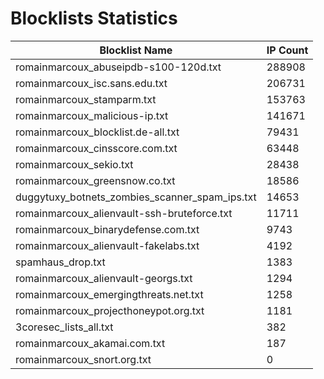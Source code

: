 # Blocklists Statistics
| Blocklist Name | IP Count |
|----|----|
| romainmarcoux_abuseipdb-s100-120d.txt | 288908 |
| romainmarcoux_isc.sans.edu.txt | 206731 |
| romainmarcoux_stamparm.txt | 153763 |
| romainmarcoux_malicious-ip.txt | 141671 |
| romainmarcoux_blocklist.de-all.txt | 79431 |
| romainmarcoux_cinsscore.com.txt | 63448 |
| romainmarcoux_sekio.txt | 28438 |
| romainmarcoux_greensnow.co.txt | 18586 |
| duggytuxy_botnets_zombies_scanner_spam_ips.txt | 14653 |
| romainmarcoux_alienvault-ssh-bruteforce.txt | 11711 |
| romainmarcoux_binarydefense.com.txt | 9743 |
| romainmarcoux_alienvault-fakelabs.txt | 4192 |
| spamhaus_drop.txt | 1383 |
| romainmarcoux_alienvault-georgs.txt | 1294 |
| romainmarcoux_emergingthreats.net.txt | 1258 |
| romainmarcoux_projecthoneypot.org.txt | 1181 |
| 3coresec_lists_all.txt | 382 |
| romainmarcoux_akamai.com.txt | 187 |
| romainmarcoux_snort.org.txt | 0 |

